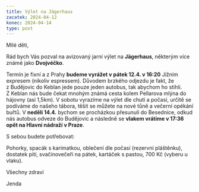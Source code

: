```yaml
---
title: Výlet na Jägerhaus
zacatek: 2024-04-12
konec: 2024-04-14
type: post
---
```

Milé děti,

Rád bych Vás pozval na avizovaný jarní výlet na **Jägerhaus**, některým více známé jako **Dvojvéčko**.

Termín je fixní a z Prahy **budeme vyrážet v pátek 12.4. v 16:20** Jižním expresem (nikoliv espressem). Důvodem brzkého odjezdu je fakt, že z Budějovic do Keblan jede pouze jeden autobus, tak abychom ho stihli. Z Keblan nás bude čekat mnohým známá cesta kolem Pellarova mlýna do hájovny (asi 1,5km). V sobotu vyrazíme na výlet dle chuti a počasí, určitě se podíváme do našeho tábora, těšit se můžete na nové tůně a večerní opékání buřtů. V **neděli 14.4.** bychom se procházkou přesunuli do Besednice, odkud nás autobus odveze do Budějovic a následně se **vlakem vrátíme v 17:36 opět na Hlavní nádraží v Praze**.

S sebou budete potřebovat:

Pohorky, spacák s karimatkou, oblečení dle počasí (rezervní pláštěnku), dostatek pití, svačinovečeři na pátek, kartáček s pastou, 700 Kč (vyberu u vlaku).

V﻿šechny zdraví

J﻿enda